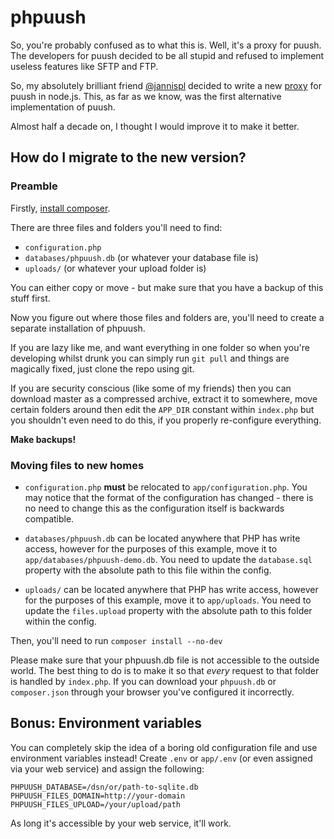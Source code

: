 # phpuush

So, you're probably confused as to what this is. Well, it's a proxy for puush. The developers for puush decided to be all stupid and refused to implement useless features like SFTP and FTP.

So, my absolutely brilliant friend [@jannispl](https://github.com/jannispl) decided to write a new [proxy](https://github.com/jannispl/puushproxy) for puush in node.js. This, as far as we know, was the first alternative implementation of puush.

Almost half a decade on, I thought I would improve it to make it better.

## How do I migrate to the new version?

### Preamble

Firstly, [install composer](https://getcomposer.org/doc/00-intro.md#installation-linux-unix-macos).

There are three files and folders you'll need to find:

- `configuration.php`
- `databases/phpuush.db` (or whatever your database file is)
- `uploads/` (or whatever your upload folder is)

You can either copy or move - but make sure that you have a backup of this stuff first.

Now you figure out where those files and folders are, you'll need to create a separate installation of phpuush.

If you are lazy like me, and want everything in one folder so when you're developing whilst drunk you can simply run `git pull` and things are magically fixed, just clone the repo using git.

If you are security conscious (like some of my friends) then you can download master as a compressed archive, extract it to somewhere, move certain folders around then edit the `APP_DIR` constant within `index.php` but you shouldn't even need to do this, if you properly re-configure everything.

**Make backups!**

### Moving files to new homes

- `configuration.php` **must** be relocated to `app/configuration.php`. You may notice that the format of the configuration has changed - there is no need to change this as the configuration itself is backwards compatible.

- `databases/phpuush.db` can be located anywhere that PHP has write access, however for the purposes of this example, move it to `app/databases/phpuush-demo.db`. You need to update the `database.sql` property with the absolute path to this file within the config.

- `uploads/` can be located anywhere that PHP has write access, however for the purposes of this example, move it to `app/uploads`. You need to update the `files.upload` property with the absolute path to this folder within the config.

Then, you'll need to run `composer install --no-dev`

Please make sure that your phpuush.db file is not accessible to the outside world. The best thing to do is to make it so that *every* request to that folder is handled by `index.php`. If you can download your `phpuush.db` or `composer.json` through your browser you've configured it incorrectly.

## Bonus: Environment variables

You can completely skip the idea of a boring old configuration file and use environment variables instead! Create `.env` or `app/.env` (or even assigned via your web service) and assign the following:

```
PHPUUSH_DATABASE=/dsn/or/path-to-sqlite.db
PHPUUSH_FILES_DOMAIN=http://your-domain
PHPUUSH_FILES_UPLOAD=/your/upload/path
```

As long it's accessible by your web service, it'll work.
